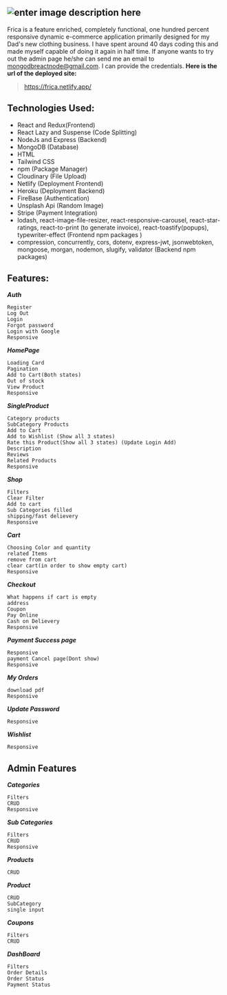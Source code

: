 ## ![enter image description here](https://frica.netlify.app/img/logo.png)

Frica is a feature enriched, completely functional, one hundred percent responsive dynamic e-commerce application primarily designed for my Dad's new clothing business. I have spent around 40 days coding this and made myself capable of doing it again in half time. If anyone wants to try out the admin page he/she can send me an email to mongodbreactnode@gmail.com.
I can provide the credentials.
**Here is the url of the deployed site:**

> https://frica.netlify.app/

## **Technologies Used:**

 - React  and Redux(Frontend)
 - React Lazy and Suspense (Code Splitting)
 - NodeJs and Express (Backend)
 - MongoDB (Database)
 - HTML 
 - Tailwind CSS
 - npm (Package Manager)
 - Cloudinary (File Upload)
 - Netlify (Deployment Frontend)
 - Heroku (Deployment Backend)
 - FireBase (Authentication)
 - Unsplash Api (Random Image)
 - Stripe (Payment Integration)
 - lodash, react-image-file-resizer, react-responsive-carousel, react-star-ratings, react-to-print (to generate invoice), react-toastify(popups), typewriter-effect (Frontend npm packages )
 - compression, concurrently, cors, dotenv, express-jwt, jsonwebtoken, mongoose, morgan, nodemon, slugify, validator (Backend npm packages)

## Features:

***Auth***

    Register
    Log Out
    Login
    Forgot password
    Login with Google
    Responsive

***HomePage***

    Loading Card
    Pagination
    Add to Cart(Both states)
    Out of stock
    View Product
    Responsive

***SingleProduct***

    Category products
    SubCategory Products
    Add to Cart
    Add to Wishlist (Show all 3 states)
    Rate this Product(Show all 3 states) (Update Login Add)
    Description
    Reviews
    Related Products
    Responsive

***Shop***

    Filters
    Clear Filter
    Add to cart
    Sub Categories filled
    shipping/fast delievery
    Responsive

***Cart***

    Choosing Color and quantity
    related Items
    remove from cart
    clear cart(in order to show empty cart)
    Responsive


***Checkout*** 

    What happens if cart is empty
    address
    Coupon
    Pay Online 
    Cash on Delievery
    Responsive

***Payment Success page*** 

    Responsive
    payment Cancel page(Dont show)
    Responsive

***My Orders***

    download pdf
    Responsive

***Update Password***

    Responsive

***Wishlist***

    Responsive


## Admin Features
***Categories***

    Filters
    CRUD
    Responsive

***Sub Categories***

    Filters
    CRUD
    Responsive

***Products***

    CRUD

***Product***

    CRUD
    SubCategory
    single input

***Coupons***

    Filters
    CRUD
   
  

***DashBoard***

    Filters
    Order Details
    Order Status
    Payment Status
